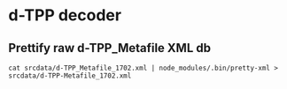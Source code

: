 # d-TPP decoder

## Prettify raw d-TPP_Metafile XML db

`cat srcdata/d-TPP_Metafile_1702.xml | node_modules/.bin/pretty-xml > srcdata/d-TPP-Metafile_1702.xml`